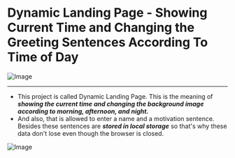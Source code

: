# Dynamic Landing Page - Showing Current Time and Changing the Greeting Sentences According To Time of Day

![Image](https://user-images.githubusercontent.com/65918041/140556112-97ecadca-ba3a-44e1-b7a0-5100d996084f.PNG)

---

- This project is called Dynamic Landing Page. This is the meaning of _**showing the current time and changing the background image according to morning, afternoon, and night.**_
- And also, that is allowed to enter a name and a motivation sentence.
  Besides these sentences are _**stored in local storage**_ so that's why these data don't lose even though the browser is closed.

![Image](https://user-images.githubusercontent.com/65918041/140556727-44c07788-7254-4427-a285-5bb29452edd4.PNG)

